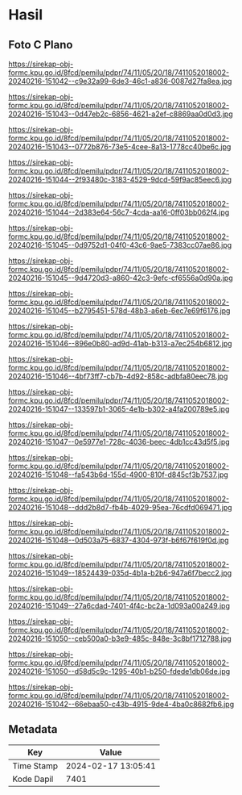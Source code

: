 # Hasil

## Foto C Plano

https://sirekap-obj-formc.kpu.go.id/8fcd/pemilu/pdpr/74/11/05/20/18/7411052018002-20240216-151042--c9e32a99-6de3-46c1-a836-0087d27fa8ea.jpg

https://sirekap-obj-formc.kpu.go.id/8fcd/pemilu/pdpr/74/11/05/20/18/7411052018002-20240216-151043--0d47eb2c-6856-4621-a2ef-c8869aa0d0d3.jpg

https://sirekap-obj-formc.kpu.go.id/8fcd/pemilu/pdpr/74/11/05/20/18/7411052018002-20240216-151043--0772b876-73e5-4cee-8a13-1778cc40be6c.jpg

https://sirekap-obj-formc.kpu.go.id/8fcd/pemilu/pdpr/74/11/05/20/18/7411052018002-20240216-151044--2f93480c-3183-4529-9dcd-59f9ac85eec6.jpg

https://sirekap-obj-formc.kpu.go.id/8fcd/pemilu/pdpr/74/11/05/20/18/7411052018002-20240216-151044--2d383e64-56c7-4cda-aa16-0ff03bb062f4.jpg

https://sirekap-obj-formc.kpu.go.id/8fcd/pemilu/pdpr/74/11/05/20/18/7411052018002-20240216-151045--0d9752d1-04f0-43c6-9ae5-7383cc07ae86.jpg

https://sirekap-obj-formc.kpu.go.id/8fcd/pemilu/pdpr/74/11/05/20/18/7411052018002-20240216-151045--9d4720d3-a860-42c3-9efc-cf6556a0d90a.jpg

https://sirekap-obj-formc.kpu.go.id/8fcd/pemilu/pdpr/74/11/05/20/18/7411052018002-20240216-151045--b2795451-578d-48b3-a6eb-6ec7e69f6176.jpg

https://sirekap-obj-formc.kpu.go.id/8fcd/pemilu/pdpr/74/11/05/20/18/7411052018002-20240216-151046--896e0b80-ad9d-41ab-b313-a7ec254b6812.jpg

https://sirekap-obj-formc.kpu.go.id/8fcd/pemilu/pdpr/74/11/05/20/18/7411052018002-20240216-151046--4bf73ff7-cb7b-4d92-858c-adbfa80eec78.jpg

https://sirekap-obj-formc.kpu.go.id/8fcd/pemilu/pdpr/74/11/05/20/18/7411052018002-20240216-151047--133597b1-3065-4e1b-b302-a4fa200789e5.jpg

https://sirekap-obj-formc.kpu.go.id/8fcd/pemilu/pdpr/74/11/05/20/18/7411052018002-20240216-151047--0e5977e1-728c-4036-beec-4db1cc43d5f5.jpg

https://sirekap-obj-formc.kpu.go.id/8fcd/pemilu/pdpr/74/11/05/20/18/7411052018002-20240216-151048--fa543b6d-155d-4900-810f-d845cf3b7537.jpg

https://sirekap-obj-formc.kpu.go.id/8fcd/pemilu/pdpr/74/11/05/20/18/7411052018002-20240216-151048--ddd2b8d7-fb4b-4029-95ea-76cdfd069471.jpg

https://sirekap-obj-formc.kpu.go.id/8fcd/pemilu/pdpr/74/11/05/20/18/7411052018002-20240216-151048--0d503a75-6837-4304-973f-b6f67f619f0d.jpg

https://sirekap-obj-formc.kpu.go.id/8fcd/pemilu/pdpr/74/11/05/20/18/7411052018002-20240216-151049--18524439-035d-4b1a-b2b6-947a6f7becc2.jpg

https://sirekap-obj-formc.kpu.go.id/8fcd/pemilu/pdpr/74/11/05/20/18/7411052018002-20240216-151049--27a6cdad-7401-4f4c-bc2a-1d093a00a249.jpg

https://sirekap-obj-formc.kpu.go.id/8fcd/pemilu/pdpr/74/11/05/20/18/7411052018002-20240216-151050--ceb500a0-b3e9-485c-848e-3c8bf1712788.jpg

https://sirekap-obj-formc.kpu.go.id/8fcd/pemilu/pdpr/74/11/05/20/18/7411052018002-20240216-151050--d58d5c9c-1295-40b1-b250-fdede1db06de.jpg

https://sirekap-obj-formc.kpu.go.id/8fcd/pemilu/pdpr/74/11/05/20/18/7411052018002-20240216-151042--66ebaa50-c43b-4915-9de4-4ba0c8682fb6.jpg


## Metadata

| Key        | Value               |
| ---------- | ------------------- |
| Time Stamp | 2024-02-17 13:05:41 |
| Kode Dapil | 7401                |



